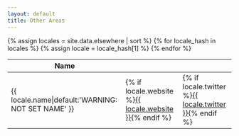 ```yaml
---
layout: default
title: Other Areas
---
```

<table class="ui tablet stackable table">
  <thead>
    <tr>
      <th>Name</th>
      <th><i class="world icon"></i></th>
      <th><i class="twitter icon"></i></th>
    </tr>
  </thead>
  <tbody>
{% assign locales = site.data.elsewhere | sort %}
{% for locale_hash in locales %}
{% assign locale = locale_hash[1] %}
    <tr>
      <td>{{ locale.name|default:'WARNING: NOT SET NAME' }}</td>
      <td>{% if locale.website %}<a href="{{ locale.website }}" target="_new">{{ locale.website }}</a>{% endif %}</td>
      <td>{% if locale.twitter %}<a href='https://twitter.com/{{ locale.twitter }}' target='_new'><i class="twitter icon"></i>{{ locale.twitter }}</a>{% endif %}</td>
    </tr>
{% endfor %}
  </tbody>
</table>
